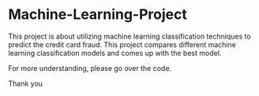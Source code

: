 # Machine-Learning-Project

This project is about utilizing machine learning classification techniques to predict the credit card fraud. This project compares different machine learning classification models and comes up with the best model.

For more understanding, please go over the code.

Thank you
